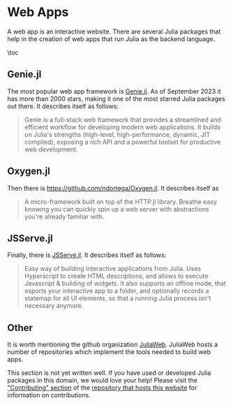 # Web Apps
A web app is an interactive website. There are several Julia packages that help in the creation of web apps that run Julia as the backend language.

\toc

## Genie.jl
The most popular web app framework is [Genie.jl](https://github.com/GenieFramework/Genie.jl). As of September 2023 it has more than 2000 stars, making it one of the most starred Julia packages out there. It describes itself as follows:
> Genie is a full-stack web framework that provides a streamlined and efficient workflow for developing modern web applications. It builds on Julia's strengths (high-level, high-performance, dynamic, JIT compiled), exposing a rich API and a powerful toolset for productive web development.

## Oxygen.jl
Then there is https://github.com/ndortega/Oxygen.jl. It describes itself as
> A micro-framework built on top of the HTTP.jl library. Breathe easy knowing you can quickly spin up a web server with abstractions you're already familiar with.

## JSServe.jl
Finally, there is [JSServe.jl](https://github.com/SimonDanisch/JSServe.jl). It describes itself as follows:
> Easy way of building interactive applications from Julia. Uses Hyperscript to create HTML descriptions, and allows to execute Javascript & building of widgets. It also supports an offline mode, that exports your interactive app to a folder, and optionally records a statemap for all UI elements, so that a running Julia process isn't necessary anymore.

## Other
It is worth mentioning the github organization [JuliaWeb](https://github.com/JuliaWeb). JuliaWeb hosts a number of repositories which implement the tools needed to build web apps.

This section is not yet written well. If you have used or developed Julia packages in this domain, we would love your help! Please visit the ["Contributing" section](https://github.com/JuliaPackageComparisons/JuliaPackageComparisons.github.io#contributing) of the [repository that hosts this website](https://github.com/JuliaPackageComparisons/JuliaPackageComparisons.github.io) for information on contributions.